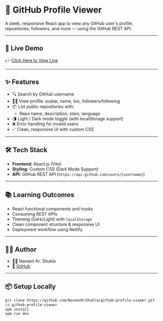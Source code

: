 # 🌟 GitHub Profile Viewer

A sleek, responsive React app to view any GitHub user's profile, repositories, followers, and more — using the GitHub REST API.

---

## 🚀 Live Demo

👉 [Click Here to View Live](https://your-deployment-link.netlify.app)

---

## ✨ Features

- 🔍 Search by GitHub username
- 🧑‍💻 View profile: avatar, name, bio, followers/following
- 📦 List public repositories with:
  - Repo name, description, stars, language
- 🌗 Light / Dark mode toggle (with localStorage support)
- ❌ Error handling for invalid users
- ✅ Clean, responsive UI with custom CSS

---

## 🛠️ Tech Stack

- **Frontend:** React.js (Vite)
- **Styling:** Custom CSS (Dark Mode Support)
- **API:** GitHub REST API (`https://api.github.com/users/{username}`)

---

## 📚 Learning Outcomes

- React functional components and hooks
- Consuming REST APIs
- Theming (Dark/Light) with `localStorage`
- Clean component structure & responsive UI
- Deployment workflow using Netlify

---

## 🙋‍♂️ Author

- 👨‍💻 Naveen Kr. Shukla
- 🔗 [GitHub](https://github.com/NaveenKrShukla)

---

## 📦 Setup Locally

```bash
git clone https://github.com/NaveenKrShukla/github-profile-viewer.git
cd github-profile-viewer
npm install
npm run dev
```
